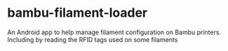# bambu-filament-loader
An Android app to help manage filament configuration on Bambu printers. Including by reading the RFID tags used on some filaments 
